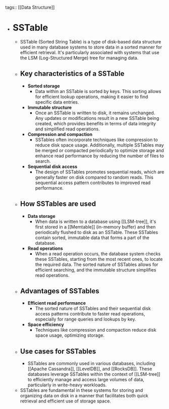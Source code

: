 tags:: [[Data Structure]]

- # SSTable
	- SSTable (Sorted String Table) is a type of disk-based data structure used in many database systems to store data in a sorted manner for efficient retrieval. It's particularly associated with systems that use the LSM (Log-Structured Merge) tree for managing data.
	- ## Key characteristics of a SSTable
		- **Sorted storage**
			- Data within an SSTable is sorted by keys. This sorting allows for efficient lookup operations, making it easier to find specific data entries.
		- **Immutable structure**
			- Once an SSTable is written to disk, it remains unchanged. Any updates or modifications result in a new SSTable being created, which provides benefits in terms of data integrity and simplified read operations.
		- **Compression and compaction**
			- SSTables often incorporate techniques like compression to reduce disk space usage. Additionally, multiple SSTables may be merged or compacted periodically to optimize storage and enhance read performance by reducing the number of files to search.
		- **Sequential disk access**
			- The design of SSTables promotes sequential reads, which are generally faster on disk compared to random reads. This sequential access pattern contributes to improved read performance.
	- ## How SSTables are used
		- **Data storage**
			- When data is written to a database using [[LSM-tree]], it's first stored in a [[Memtable]] (in-memory buffer) and then periodically flushed to disk as an SSTable. These SSTables contain sorted, immutable data that forms a part of the database.
		- **Read operations**
			- When a read operation occurs, the database system checks these SSTables, starting from the most recent ones, to locate the required data. The sorted nature of SSTables allows for efficient searching, and the immutable structure simplifies read operations.
	- ## Advantages of SSTables
		- **Efficient read performance**
			- The sorted nature of SSTables and their sequential disk access patterns contribute to faster read operations, especially for range queries and lookups by key.
		- **Space efficiency**
			- Techniques like compression and compaction reduce disk space usage, optimizing storage.
	- ## Use cases for SSTables
		- SSTables are commonly used in various databases, including [[Apache Cassandra]], [[LevelDB]], and [[RocksDB]]. These databases leverage SSTables within the context of [[LSM-tree]] to efficiently manage and access large volumes of data, particularly in write-heavy workloads.
	- SSTables are fundamental in these systems for storing and organizing data on disk in a manner that facilitates both quick retrieval and efficient use of storage space.